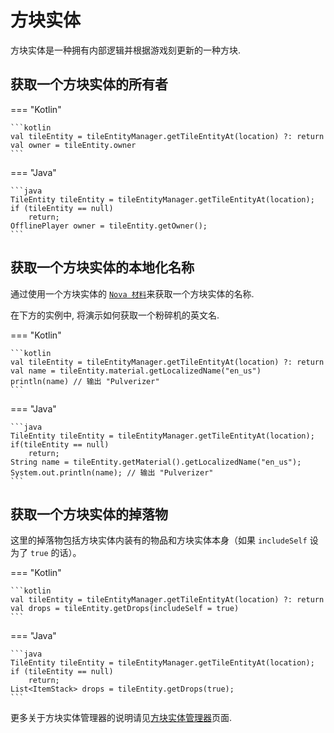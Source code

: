 # 方块实体

方块实体是一种拥有内部逻辑并根据游戏刻更新的一种方块.

## 获取一个方块实体的所有者

=== "Kotlin"

    ```kotlin
    val tileEntity = tileEntityManager.getTileEntityAt(location) ?: return
    val owner = tileEntity.owner
    ```

=== "Java"

    ```java
    TileEntity tileEntity = tileEntityManager.getTileEntityAt(location);
    if (tileEntity == null)
        return;
    OfflinePlayer owner = tileEntity.getOwner();
    ```

##  获取一个方块实体的本地化名称

通过使用一个方块实体的 [``Nova 材料``](../material/index.md)来获取一个方块实体的名称.

在下方的实例中, 将演示如何获取一个粉碎机的英文名.

=== "Kotlin"

    ```kotlin
    val tileEntity = tileEntityManager.getTileEntityAt(location) ?: return
    val name = tileEntity.material.getLocalizedName("en_us")
    println(name) // 输出 "Pulverizer"
    ```

=== "Java"

    ```java
    TileEntity tileEntity = tileEntityManager.getTileEntityAt(location);
    if(tileEntity == null)
        return;
    String name = tileEntity.getMaterial().getLocalizedName("en_us");
    System.out.println(name); // 输出 "Pulverizer"
    ```

## 获取一个方块实体的掉落物

这里的掉落物包括方块实体内装有的物品和方块实体本身（如果 ``includeSelf`` 设为了 ``true`` 的话）。

=== "Kotlin"

    ```kotlin
    val tileEntity = tileEntityManager.getTileEntityAt(location) ?: return
    val drops = tileEntity.getDrops(includeSelf = true)
    ```

=== "Java"

    ```java
    TileEntity tileEntity = tileEntityManager.getTileEntityAt(location);
    if (tileEntity == null)
        return;
    List<ItemStack> drops = tileEntity.getDrops(true);
    ```

更多关于方块实体管理器的说明请见[方块实体管理器](../tileentity/tileentitymanager.md)页面.